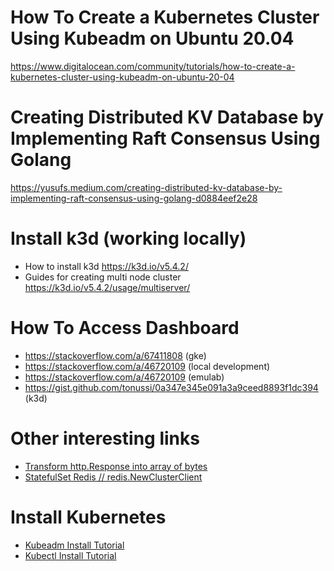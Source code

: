 # How To Create a Kubernetes Cluster Using Kubeadm on Ubuntu 20.04

https://www.digitalocean.com/community/tutorials/how-to-create-a-kubernetes-cluster-using-kubeadm-on-ubuntu-20-04

# Creating Distributed KV Database by Implementing Raft Consensus Using Golang

https://yusufs.medium.com/creating-distributed-kv-database-by-implementing-raft-consensus-using-golang-d0884eef2e28

# Install k3d (working locally)

* How to install k3d https://k3d.io/v5.4.2/
* Guides for creating multi node cluster https://k3d.io/v5.4.2/usage/multiserver/

# How To Access Dashboard

* https://stackoverflow.com/a/67411808 (gke)
* https://stackoverflow.com/a/46720109 (local development)
* https://stackoverflow.com/a/46720109 (emulab)
* https://gist.github.com/tonussi/0a347e345e091a3a9ceed8893f1dc394 (k3d)

# Other interesting links

* [Transform http.Response into array of bytes](https://stackoverflow.com/a/69055473)
* [StatefulSet Redis // redis.NewClusterClient](https://cloud.google.com/kubernetes-engine/docs/tutorials/upgrading-stateful-workload?hl=pt-br)

# Install Kubernetes

* [Kubeadm Install Tutorial](https://kubernetes.io/docs/setup/production-environment/tools/kubeadm/install-kubeadm/)
* [Kubectl Install Tutorial](https://kubernetes.io/docs/tasks/tools/install-kubectl-linux/)
